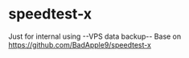 # speedtest-x
Just for internal using --VPS data backup-- Base on https://github.com/BadApple9/speedtest-x
